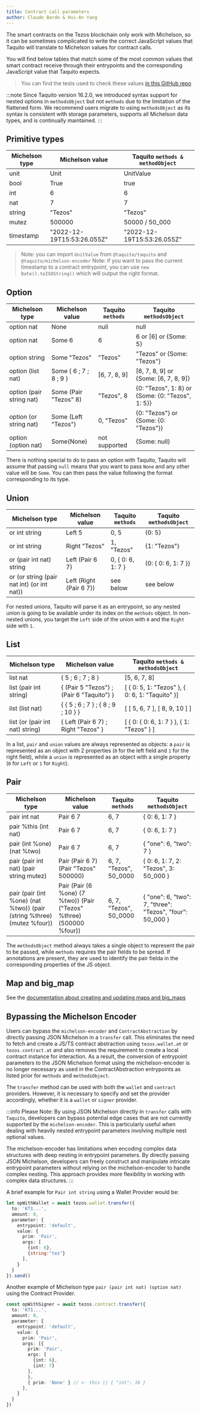 ```yaml
---
title: Contract call parameters
author: Claude Barde & Hui-An Yang
---
```


The smart contracts on the Tezos blockchain only work with Michelson, so it can be sometimes complicated to write the correct JavaScript values that Taquito will translate to Michelson values for contract calls.

You will find below tables that match some of the most common values that smart contract receive through their entrypoints and the corresponding JavaScript value that Taquito expects.

> You can find the tests used to check these values [in this GitHub repo](https://github.com/claudebarde/taquito-contract-call-params)

:::note
Since Taquito version 16.2.0, we introduced syntax support for nested options in `methodsObject` but not `methods` due to the limitation of the flattened form. We recommend users migrate to using `methodsObject` as its syntax is consistent with storage parameters, supports all Michelson data types, and is continually maintained.
:::

## Primitive types

| Michelson type | Michelson value            | Taquito `methods & methodObject`|
| -------------- | -------------------------- | ------------------------------- |
| unit           | Unit                       | UnitValue                       |
| bool           | True                       | true                            |
| int            | 6                          | 6                               |
| nat            | 7                          | 7                               |
| string         | "Tezos"                    | "Tezos"                         |
| mutez          | 500000                     | 50000 / 50_000                  |
| timestamp      | "2022-12-19T15:53:26.055Z" | "2022-12-19T15:53:26.055Z"      |

> Note: you can import `UnitValue` from `@taquito/taquito` and `@taquito/michelson-encoder`
> Note: if you want to pass the current timestamp to a contract entrypoint, you can use `new Date().toISOString()` which will output the right format.

## Option

| Michelson type           | Michelson value        | Taquito `methods`   | Taquito `methodsObject`                          |
| ------------------------ | ---------------------- | ------------------- | ------------------------------------------------ |
| option nat               | None                   | null                | null                                             |
| option nat               | Some 6                 | 6                   | 6 or [6] or \{Some: 5\}                            |
| option string            | Some "Tezos"           | "Tezos"             | "Tezos" or \{Some: "Tezos"\}                       |
| option (list nat)        | Some \{ 6 ; 7 ; 8 ; 9 \} | [6, 7, 8, 9]        | [6, 7, 8, 9] or \{Some: [6, 7, 8, 9]\}             |
| option (pair string nat) | Some (Pair "Tezos" 8)  | "Tezos", 8          | \{0: "Tezos", 1: 8\} or \{Some: \{0: "Tezos", 1: 5\}\} |
| option (or string nat)   | Some (Left "Tezos")    | 0, "Tezos"          | \{0: "Tezos"\} or \{Some: \{0: "Tezos"\}\}             |
| option (option nat)      | Some(None)             | not supported       | \{Some: null\}                                     |

There is nothing special to do to pass an option with Taquito, Taquito will assume that passing `null` means that you want to pass `None` and any other value will be `Some`. You can then pass the value following the format corresponding to its type.

## Union

| Michelson type                             | Michelson value         | Taquito `methods`         | Taquito `methodsObject` |
| ------------------------------------------ | ----------------------- | ------------------------- | ----------------------- |
| or int string                              | Left 5                  | 0, 5                      | \{0: 5\}                  |
| or int string                              | Right "Tezos"           | 1, "Tezos"                | \{1: "Tezos"\}            |
| or (pair int nat) string                   | Left (Pair 6 7)         | 0, \{ 0: 6, 1: 7 \}         | \{0: \{ 0: 6, 1: 7 \}\}     |
| or (or string (pair nat int) (or int nat)) | Left (Right (Pair 6 7)) | see below                 | see below               |

For nested unions, Taquito will parse it as an entrypoint, so any nested union is going to be available under its index on the `methods` object.
In non-nested unions, you target the `Left` side of the union with `0` and the `Right` side with `1`.

## List

| Michelson type                  | Michelson value                           | Taquito `methods & methodsObject`               |
| ------------------------------- | ----------------------------------------- | ----------------------------------------------- |
| list nat                        | \{ 5 ; 6 ; 7 ; 8 \}                         | [5, 6, 7, 8]                                    |
| list (pair int string)          | \{ (Pair 5 "Tezos") ; (Pair 6 "Taquito") \} | [ \{ 0: 5, 1: "Tezos" \}, \{ 0: 6, 1: "Taquito" \}] |
| list (list nat)                 | \{ \{ 5 ; 6 ; 7 \} ; \{ 8 ; 9 ; 10 \} \}        | [ [ 5, 6, 7 ], [ 8, 9, 10 ] ]                   |
| list (or (pair int nat) string) | \{ Left (Pair 6 7) ; Right "Tezos" \}       | [ \{ 0: \{ 0: 6, 1: 7 \} \}, \{ 1: "Tezos" \} ]       |

In a list, `pair` and `union` values are always represented as objects: a `pair` is represented as an object with 2 properties (`0` for the left field and `1` for the right field), while a `union` is represented as an object with a single property (`0` for `Left` or `1` for `Right`).

## Pair

| Michelson type                                                         | Michelson value                                                      | Taquito `methods`      | Taquito `methodsObject`                                  |
| ---------------------------------------------------------------------- | -------------------------------------------------------------------- | ---------------------- | -------------------------------------------------------- |
| pair int nat                                                           | Pair 6 7                                                             | 6, 7                   | \{ 0: 6, 1: 7 \}                                           |
| pair %this (int nat)                                                   | Pair 6 7                                                             | 6, 7                   | \{ 0: 6, 1: 7 \}                                           |
| pair (int %one) (nat %two)                                             | Pair 6 7                                                             | 6, 7                   | \{ "one": 6, "two": 7 \}                                   |
| pair (pair int nat) (pair string mutez)                                | Pair (Pair 6 7) (Pair "Tezos" 500000)                                | 6, 7, "Tezos", 50_0000 | \{ 0: 6, 1: 7, 2: "Tezos", 3: 50_000 \}                    |
| pair (pair (int %one) (nat %two)) (pair (string %three) (mutez %four)) | Pair (Pair (6 %one) (7 %two)) (Pair ("Tezos" %three) (500000 %four)) | 6, 7, "Tezos", 50_0000 | \{ "one": 6, "two": 7, "three": "Tezos", "four": 50_000 \} |

The `methodsObject` method always takes a single object to represent the pair to be passed, while `methods` requires the pair fields to be spread. If annotations are present, they are used to identify the pair fielda in the corresponding properties of the JS object.


## Map and big_map

See the [documentation about creating and updating maps and big_maps](https://taquito.io/docs/michelsonmap/)

## Bypassing the Michelson Encoder
Users can bypass the `michelson-encoder` and `ContractAbstraction` by directly passing JSON Michelson in a `transfer` call. This eliminates the need to fetch and create a JS/TS contract abstraction using `tezos.wallet.at` or `tezos.contract.at` and also removes the requirement to create a local contract instance for interaction. As a result, the conversion of entrypoint parameters to the JSON Michelson format using the michelson-encoder is no longer necessary as used in the ContractAbstraction entrypoints as listed prior for `methods` and `methodsObject`.

The `transfer` method can be used with both the `wallet` and `contract` providers. However, it is necessary to specify and set the provider accordingly, whether it is a `wallet` or `signer` provider.

:::info
Please Note:
By using JSON Michelson directly in `transfer` calls with `Taquito`, developers can bypass potential edge cases that are not currently supported by the `michelson-encoder`. This is particularly useful when dealing with heavily nested entrypoint parameters involving multiple nest optional values.

The michelson-encoder has limitations when encoding complex data structures with deep nesting in entrypoint parameters. By directly passing JSON Michelson, developers can freely construct and manipulate intricate entrypoint parameters without relying on the michelson-encoder to handle complex nesting. This approach provides more flexibility in working with complex data structures.
:::

A brief example for `Pair int string` using a Wallet Provider would be:

```ts
let opWithWallet = await tezos.wallet.transfer({
  to: 'KT1...',
  amount: 0,
  parameter: {
    entrypoint: 'default',
    value: {
      prim: 'Pair',
      args: [
        {int: 6},
        {string:"tez"}
      ],
    }
  }
}).send()
```

Another example of Michelson type `pair (pair int nat) (option nat)` using the Contract Provider.

```ts
const opWithSigner = await tezos.contract.transfer({
  to: 'KT1...',
  amount: 0,
  parameter: {
    entrypoint: 'default',
    value: {
      prim: 'Pair',
      args: [{
        prim: 'Pair',
        args: [
          {int: 6},
          {int: 7}
        ],
        },
        { prim: 'None' } // <- this || { "int": 10 }
      ],
    }
  }
})
```
